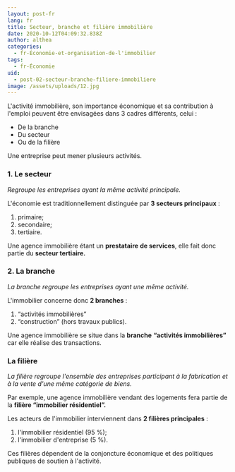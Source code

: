 ```yaml
---
layout: post-fr
lang: fr
title: Secteur, branche et filière immobilière
date: 2020-10-12T04:09:32.838Z
author: althea
categories:
  - fr-Économie-et-organisation-de-l'immobilier
tags:
  - fr-Économie
uid:
  - post-02-secteur-branche-filiere-immobiliere
image: /assets/uploads/12.jpg
---
```

L'activité immobilière, son importance économique et sa contribution à l'emploi peuvent être envisagées dans 3 cadres différents, celui :

* De la branche
* Du secteur
* Ou de la filière

Une entreprise peut mener plusieurs activités.



### 1. Le secteur

*Regroupe les entreprises ayant la même activité principale.*

L'économie est traditionnellement distinguée par **3 secteurs principaux** : 

1. primaire;
2. secondaire;
3. tertiaire.

Une agence immobilière étant un **prestataire** **de services**, elle fait donc partie du **secteur tertiaire.**

### 2. La branche

*La branche regroupe les entreprises ayant une même activité.*

L'immobilier concerne donc **2 branches** : 

1. “activités immobilières”
2. “construction” (hors travaux publics).

Une agence immobilière se situe dans la **branche** **“activités immobilières”** car elle réalise des transactions.

###  

### La filière

*La filière regroupe l'ensemble des entreprises participant à la fabrication et à la vente d'une même catégorie de biens.*

Par exemple, une agence immobilière vendant des logements fera partie de la **filière “immobilier résidentiel”.**

Les acteurs de l'immobilier interviennent dans **2 filières principales** : 

1. l'immobilier résidentiel (95 %);
2. l'immobilier d'entreprise (5 %).

Ces filières dépendent de la conjoncture économique et des politiques publiques de soutien à l'activité.